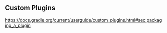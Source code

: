 ## Custom Plugins

https://docs.gradle.org/current/userguide/custom_plugins.html#sec:packaging_a_plugin
